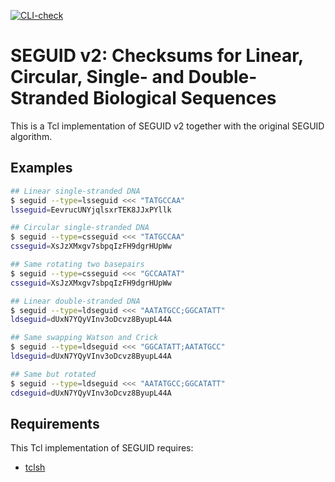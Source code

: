 [![CLI-check](https://github.com/seguid/seguid-tcl/actions/workflows/check-cli.yml/badge.svg)](https://github.com/seguid/seguid-tcl/actions/workflows/check-cli.yml)

# SEGUID v2: Checksums for Linear, Circular, Single- and Double-Stranded Biological Sequences

This is a Tcl implementation of SEGUID v2 together with the original
SEGUID algorithm.


## Examples

```sh
## Linear single-stranded DNA
$ seguid --type=lsseguid <<< "TATGCCAA"
lsseguid=EevrucUNYjqlsxrTEK8JJxPYllk

## Circular single-stranded DNA
$ seguid --type=csseguid <<< "TATGCCAA"
csseguid=XsJzXMxgv7sbpqIzFH9dgrHUpWw

## Same rotating two basepairs
$ seguid --type=csseguid <<< "GCCAATAT"
csseguid=XsJzXMxgv7sbpqIzFH9dgrHUpWw

## Linear double-stranded DNA
$ seguid --type=ldseguid <<< "AATATGCC;GGCATATT"
ldseguid=dUxN7YQyVInv3oDcvz8ByupL44A

## Same swapping Watson and Crick 
$ seguid --type=ldseguid <<< "GGCATATT;AATATGCC"
ldseguid=dUxN7YQyVInv3oDcvz8ByupL44A

## Same but rotated
$ seguid --type=ldseguid <<< "AATATGCC;GGCATATT"
cdseguid=dUxN7YQyVInv3oDcvz8ByupL44A
```


## Requirements

This Tcl implementation of SEGUID requires:

* [tclsh]


[tclsh]: https://wiki.tcl-lang.org/page/tclsh
